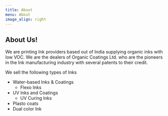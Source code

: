 ```yaml
---
title: About
menu: About
image_align: right
---
```


## **About** Us!

We are printing Ink providers based out of India supplying organic inks with low VOC. We are the dealers of Organic Coatings Ltd. who are the pioneers in the Ink manufacturing industry with several patents to their credit.

We sell the following types of Inks

+ Water-based Inks & Coatings
  - Flexo Inks 
+ UV Inks and Coatings
  - UV Curing Inks
+ Plasto coats
+ Dual color Ink 
